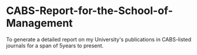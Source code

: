 # CABS-Report-for-the-School-of-Management
To generate a detailed report on my University's publications in CABS-listed journals for a span of 5years to present.
